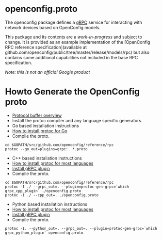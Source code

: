 # openconfig.proto

The openconfig package defines a [gRPC](http://www.grpc.io/) service for interacting with network devices
based on OpenConfig models.

This package and its contents are a *work-in-progress* and subject to change.  It is provided
as an example implementation of the
[OpenConfig RPC reference specification](available at github.com/openconfig/public/tree/master/release/models/rpc)
but also contains some additional capabilities not included in the base
RPC specification.

*Note: this is not an official Google product*

# Howto Generate the OpenConfig proto
* [Protocol buffer overview](https://developers.google.com/protocol-buffers)
* Install the protoc compiler and any language specific generators.
 * Go based installation instructions
  * [How to install protoc for Go](https://developers.google.com/protocol-buffers/docs/gotutorial)
  * Compile the proto.
  ```
  cd $GOPATH/src/github.com/openconfig/reference/rpc
  protoc --go_out=plugins=grpc:. *.proto
  ```
 * C++ based installation instructions
  * [How to install protoc for most languages](https://developers.google.com/protocol-buffers/docs/cpptutorial#compiling-your-protocol-buffers)
  * [Install gRPC plugin](https://github.com/grpc/grpc/blob/release-0_13/INSTALL.md)
  * Compile the proto.
  ```
  cd $GOPATH/src/github.com/openconfig/reference/rpc
  protoc -I ./ --grpc_out=. --plugin=protoc-gen-grpc=`which grpc_cpp_plugin` ./openconfig.proto
  protoc -I ./ --cpp_out=. ./openconfig.proto
  ```
 * Python based installation instructions
  * [How to install protoc for most languages](https://developers.google.com/protocol-buffers/docs/cpptutorial#compiling-your-protocol-buffers)
  * [Install gRPC plugin](https://github.com/grpc/grpc/blob/release-0_13/INSTALL.md)
  * Compile the proto.
  ```
  protoc -I. --python_out=. --grpc_out=. --plugin=protoc-gen-grpc=`which grpc_python_plugin` openconfig.proto
  ```
